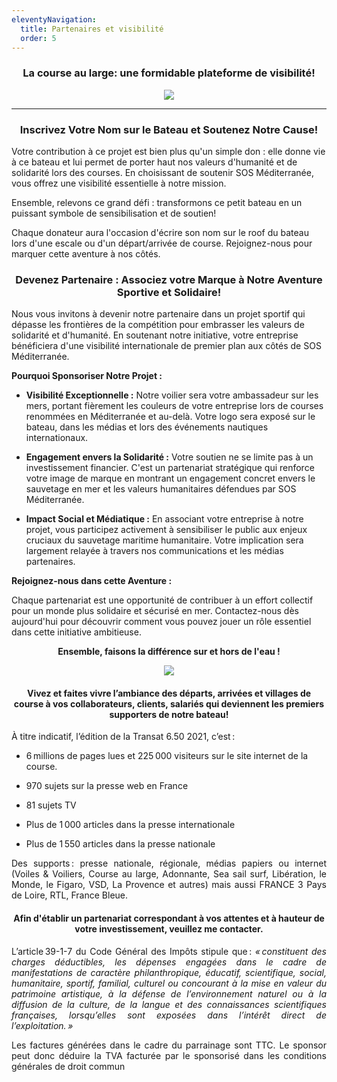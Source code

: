 ```yaml
---
eleventyNavigation:
  title: Partenaires et visibilité
  order: 5
---
```

<h3 style="text-align: center">La course au large: une formidable plateforme de visibilité!</h3><p style="text-align: center"><img src="/images/covering_ok_taille.png"></p>

* * *

<h3 style="text-align: center">Inscrivez Votre Nom sur le Bateau et Soutenez Notre Cause!</h3>

Votre contribution à ce projet est bien plus qu'un simple don : elle donne vie à ce bateau et lui permet de porter haut nos valeurs d'humanité et de solidarité lors des courses. En choisissant de soutenir SOS Méditerranée, vous offrez une visibilité essentielle à notre mission.

Ensemble, relevons ce grand défi : transformons ce petit bateau en un puissant symbole de sensibilisation et de soutien!

Chaque donateur aura l'occasion d'écrire son nom sur le roof du bateau lors d'une escale ou d'un départ/arrivée de course. Rejoignez-nous pour marquer cette aventure à nos côtés.

<h3 style="text-align: center">Devenez Partenaire : Associez votre Marque à Notre Aventure Sportive et Solidaire!</h3>

Nous vous invitons à devenir notre partenaire dans un projet sportif qui dépasse les frontières de la compétition pour embrasser les valeurs de solidarité et d'humanité. En soutenant notre initiative, votre entreprise bénéficiera d'une visibilité internationale de premier plan aux côtés de SOS Méditerranée.

**Pourquoi Sponsoriser Notre Projet :**

*   **Visibilité Exceptionnelle :** Notre voilier sera votre ambassadeur sur les mers, portant fièrement les couleurs de votre entreprise lors de courses renommées en Méditerranée et au-delà. Votre logo sera exposé sur le bateau, dans les médias et lors des événements nautiques internationaux.
    
*   **Engagement envers la Solidarité :** Votre soutien ne se limite pas à un investissement financier. C'est un partenariat stratégique qui renforce votre image de marque en montrant un engagement concret envers le sauvetage en mer et les valeurs humanitaires défendues par SOS Méditerranée.
    
*   **Impact Social et Médiatique :** En associant votre entreprise à notre projet, vous participez activement à sensibiliser le public aux enjeux cruciaux du sauvetage maritime humanitaire. Votre implication sera largement relayée à travers nos communications et les médias partenaires.
    

**Rejoignez-nous dans cette Aventure :**

Chaque partenariat est une opportunité de contribuer à un effort collectif pour un monde plus solidaire et sécurisé en mer. Contactez-nous dès aujourd'hui pour découvrir comment vous pouvez jouer un rôle essentiel dans cette initiative ambitieuse.

<p style="text-align: center"><strong>Ensemble, faisons la différence sur et hors de l'eau !</strong></p><p style="text-align: center"><img src="/images/village.jpg"></p><h4 style="text-align: center">Vivez et faites vivre l’ambiance des départs, arrivées et villages de course à vos collaborateurs, clients, salariés qui deviennent les premiers supporters de notre bateau!</h4>

À titre indicatif, l’édition de la Transat 6.50 2021, c’est :

*   6 millions de pages lues et 225 000 visiteurs sur le site internet de la course.
    
*   970 sujets sur la presse web en France
    
*   81 sujets TV
    
*   Plus de 1 000 articles dans la presse internationale
    
*   Plus de 1 550 articles dans la presse nationale
    

<p style="text-align: justify">Des supports : presse nationale, régionale, médias papiers ou internet (Voiles &amp; Voiliers, Course au large, Adonnante, Sea sail surf, Libération, le Monde, le Figaro, VSD, La Provence et autres) mais aussi FRANCE 3 Pays de Loire, RTL, France Bleue.</p><h4 style="text-align: center"><strong>Afin d'établir un partenariat correspondant à vos attentes et à hauteur de votre investissement, veuillez me contacter.</strong></h4><p style="text-align: justify">L’article 39-1-7 du Code Général des Impôts stipule que : <em>« constituent des charges déductibles, les dépenses engagées dans le cadre de manifestations de caractère philanthropique, éducatif, scientifique, social, humanitaire, sportif, familial, culturel ou concourant à la mise en valeur du patrimoine artistique, à la défense de l’environnement naturel ou à la diffusion de la culture, de la langue et des connaissances scientifiques françaises, lorsqu’elles sont exposées dans l’intérêt direct de l’exploitation. »</em></p><p style="text-align: justify">Les factures générées dans le cadre du parrainage sont TTC. Le sponsor peut donc déduire la TVA facturée par le sponsorisé dans les conditions générales de droit commun</p>